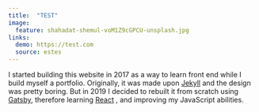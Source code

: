 ```yaml
---
title:  "TEST"
image:
  feature: shahadat-shemul-voM1Z9cGPCU-unsplash.jpg
links:
  demo: https://test.com
  source: estes
---
```


I started building this website in 2017 as a way to learn front end while
I build myself a portfolio. Originally, it was made upon
<a href='https://jekyllrb.com/' target='_blank'>Jekyll</a>
and the design was pretty boring. But in 2019 I decided to rebuilt it
from scratch using
<a href='https://www.gatsbyjs.org/' target='_blank'>Gatsby</a>,
therefore learning
<a href='https://es.reactjs.org/' target='_blank'>React</a>
, and improving my JavaScript abilities.
